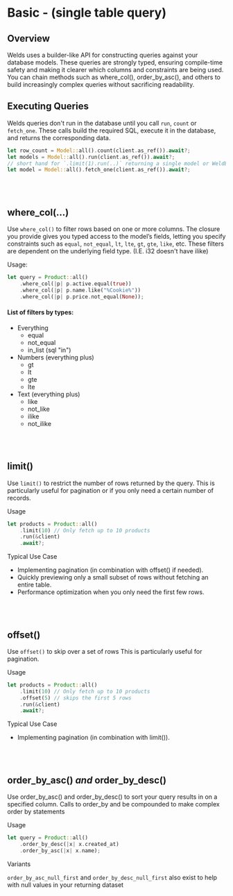 # Basic - (single table query)

## Overview

Welds uses a builder-like API for constructing queries against your database models.
These queries are strongly typed, ensuring compile-time safety and making it clearer which columns and constraints are being used.
You can chain methods such as where_col(), order_by_asc(), and others to build increasingly complex queries without sacrificing readability.


## Executing Queries

Welds queries don't run in the database until you call `run`, `count` or `fetch_one`.
These calls build the required SQL, execute it in the database, and returns the corresponding data.
```rust
let row_count = Model::all().count(client.as_ref()).await?;
let models = Model::all().run(client.as_ref()).await?;
// short hand for `.limit(1).run(..)` returning a single model or WeldError is not found
let model = Model::all().fetch_one(client.as_ref()).await?; 
```

<br/>
<br/>


## where_col(...)

Use `where_col()` to filter rows based on one or more columns. 
The closure you provide gives you typed access to the model’s fields, letting you specify constraints such 
as `equal`, `not_equal`, `lt`, `lte`, `gt`, `gte`, `like`, etc. These filters are dependent on the underlying field type. (I.E. i32 doesn't have ilike)

Usage:
```rust
let query = Product::all()
    .where_col(|p| p.active.equal(true))
    .where_col(|p| p.name.like("%Cookie%"))
    .where_col(|p| p.price.not_equal(None));
```

#### List of filters by types:
- Everything
    - equal
    - not_equal
    - in_list (sql "in")
- Numbers (everything plus)
    - gt
    - lt
    - gte
    - lte
- Text (everything plus)
    - like
    - not_like
    - ilike
    - not_ilike

<br/>
<br/>

## limit()
Use `limit()` to restrict the number of rows returned by the query. 
This is particularly useful for pagination or if you only need a certain number of records.

Usage
```rust
let products = Product::all()
    .limit(10) // Only fetch up to 10 products
    .run(&client)
    .await?;
```

Typical Use Case
- Implementing pagination (in combination with offset() if needed).
- Quickly previewing only a small subset of rows without fetching an entire table.
- Performance optimization when you only need the first few rows.

<br/>
<br/>

## offset()
Use `offset()` to skip over a set of rows
This is particularly useful for pagination.

Usage
```rust
let products = Product::all()
    .limit(10) // Only fetch up to 10 products
    .offset(5) // skips the first 5 rows
    .run(&client)
    .await?;
```

Typical Use Case
- Implementing pagination (in combination with limit()).

<br/>
<br/>

## order_by_asc() *and* order_by_desc()

Use order_by_asc() and order_by_desc() to sort your query results in on a specified column. Calls to order_by and be compounded to make complex order by statements

Usage
```rust
let query = Product::all()
    .order_by_desc(|x| x.created_at)
    .order_by_asc(|x| x.name);
```

Variants

`order_by_asc_null_first` and `order_by_desc_null_first` also exist to help with null values in your returning dataset
